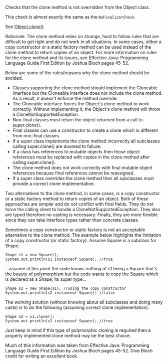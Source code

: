 Checks that the clone method is not overridden from the Object class.

This check is almost exactly the same as the `NoFinalizerCheck`.

See
[Object.clone()](https://docs.oracle.com/en/java/javase/11/docs/api/java.base/java/lang/Object.html#clone())

Rationale: The clone method relies on strange, hard to follow rules that
are difficult to get right and do not work in all situations. In some
cases, either a copy constructor or a static factory method can be used
instead of the clone method to return copies of an object. For more
information on rules for the clone method and its issues, see Effective
Java: Programming Language Guide First Edition by Joshua Bloch pages
45-52.

Below are some of the rules/reasons why the clone method should be
avoided.

-   Classes supporting the clone method should implement the Cloneable
    interface but the Cloneable interface does not include the clone
    method. As a result, it doesn\'t enforce the method override.
-   The Cloneable interface forces the Object\'s clone method to work
    correctly. Without implementing it, the Object\'s clone method will
    throw a CloneNotSupportedException.
-   Non-final classes must return the object returned from a call to
    super.clone().
-   Final classes can use a constructor to create a clone which is
    different from non-final classes.
-   If a super class implements the clone method incorrectly all
    subclasses calling super.clone() are doomed to failure.
-   If a class has references to mutable objects then those object
    references must be replaced with copies in the clone method after
    calling super.clone().
-   The clone method does not work correctly with final mutable object
    references because final references cannot be reassigned.
-   If a super class overrides the clone method then all subclasses must
    provide a correct clone implementation.

Two alternatives to the clone method, in some cases, is a copy
constructor or a static factory method to return copies of an object.
Both of these approaches are simpler and do not conflict with final
fields. They do not force the calling client to handle a
CloneNotSupportedException. They also are typed therefore no casting is
necessary. Finally, they are more flexible since they can take interface
types rather than concrete classes.

Sometimes a copy constructor or static factory is not an acceptable
alternative to the clone method. The example below highlights the
limitation of a copy constructor (or static factory). Assume Square is a
subclass for Shape.

    Shape s1 = new Square();
    System.out.println(s1 instanceof Square); //true
            

\...assume at this point the code knows nothing of s1 being a Square
that\'s the beauty of polymorphism but the code wants to copy the Square
which is declared as a Shape, its super type\...

    Shape s2 = new Shape(s1); //using the copy constructor
    System.out.println(s2 instanceof Square); //false
            

The working solution (without knowing about all subclasses and doing
many casts) is to do the following (assuming correct clone
implementation).

    Shape s2 = s1.clone();
    System.out.println(s2 instanceof Square); //true
            

Just keep in mind if this type of polymorphic cloning is required then a
properly implemented clone method may be the best choice.

Much of this information was taken from Effective Java: Programming
Language Guide First Edition by Joshua Bloch pages 45-52. Give Bloch
credit for writing an excellent book.
